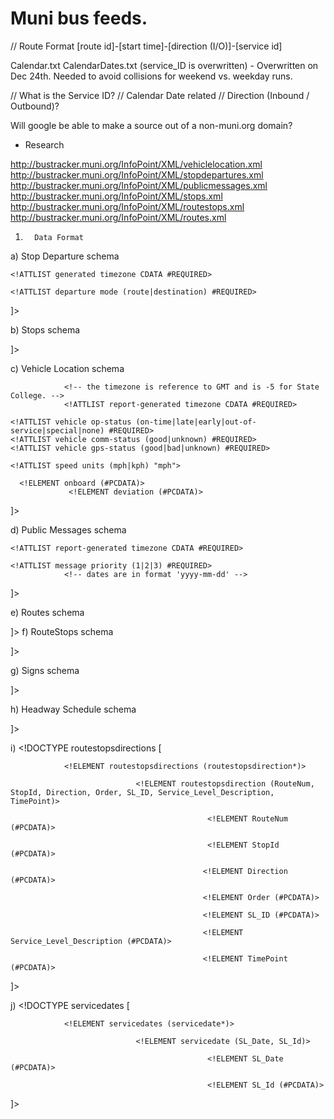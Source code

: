 # Muni bus feeds.

// Route Format
[route id]-[start time]-[direction (I/O)]-[service id]

Calendar.txt CalendarDates.txt (service_ID is overwritten) - Overwritten on Dec
24th.  Needed to avoid collisions for weekend vs. weekday runs.

// What is the Service ID?
// Calendar Date related
// Direction (Inbound / Outbound)?

Will google be able to make a source out of a non-muni.org domain?
- Research

http://bustracker.muni.org/InfoPoint/XML/vehiclelocation.xml
http://bustracker.muni.org/InfoPoint/XML/stopdepartures.xml
http://bustracker.muni.org/InfoPoint/XML/publicmessages.xml
http://bustracker.muni.org/InfoPoint/XML/stops.xml
http://bustracker.muni.org/InfoPoint/XML/routestops.xml
http://bustracker.muni.org/InfoPoint/XML/routes.xml


1)       Data Format

a)       Stop Departure schema
<?xml version="1.0"?>
<!DOCTYPE departures [
  <!ELEMENT departures (generated, stop*)>
  <!ELEMENT generated (#PCDATA)>
    <!ATTLIST generated timezone CDATA #REQUIRED>
  <!ELEMENT stop (id, name, departure*)>
  <!ELEMENT id (#PCDATA)>
  <!ELEMENT name (#PCDATA)>
  <!ELEMENT departure (edt, sdt, dev, internal_sign_description, internet_service_description, ivr_service_description, route)>
    <!ATTLIST departure mode (route|destination) #REQUIRED>
  <!ELEMENT edt (#PCDATA)>
  <!ELEMENT sdt (#PCDATA)>
  <!ELEMENT dev (#PCDATA)>
  <!ELEMENT internal_sign_description (#PCDATA)>
  <!ELEMENT internet_service_description (#PCDATA)>
  <!ELEMENT ivr_service_description (#PCDATA)>
  <!ELEMENT route (id, name, ivr_route_description)>
  <!ELEMENT ivr_route_description  (#PCDATA)>
  <!ELEMENT dir (#PCDATA)>

]>

b)       Stops schema
<?xml version="1.0"?>
<!DOCTYPE stops [
  <!ELEMENT stops (stop*)>
  <!ELEMENT stop (name, id, latitude, longitude)>
  <!ELEMENT name (#PCDATA)>
  <!ELEMENT id (#PCDATA)>
  <!ELEMENT latitude (#PCDATA)>
  <!ELEMENT longitude (#PCDATA)>

]>

c)       Vehicle Location schema
<?xml version="1.0"?>
<!DOCTYPE vehicle-locations [
  <!ELEMENT vehicle-locations (report-generated, vehicle*)>
  <!ELEMENT report-generated (#PCDATA)>
<!-- timezone is an integer between -12 and 12 inclusive. -->
                <!-- the timezone is reference to GMT and is -5 for State College. -->
                <!ATTLIST report-generated timezone CDATA #REQUIRED>
  <!ELEMENT vehicle (name, routeid, tripid, runid*, internal_sign_description, internet_sign_description, destination*, direction, laststop, latitude, longitude, speed, heading, onboard, deviation, driver_name)>
    <!ATTLIST vehicle op-status (on-time|late|early|out-of-service|special|none) #REQUIRED>
    <!ATTLIST vehicle comm-status (good|unknown) #REQUIRED>
    <!ATTLIST vehicle gps-status (good|bad|unknown) #REQUIRED>
  <!ELEMENT name (#PCDATA)>
  <!ELEMENT routeid (#PCDATA)>
  <!ELEMENT tripid (#PCDATA)>
  <!ELEMENT runid (#PCDATA)>
  <!ELEMENT internal_sign_description(#PCDATA)>
  <!ELEMENT internet_sign_description (#PCDATA)>
  <!ELEMENT direction (#PCDATA)> <!-- I, O, or L -->
  <!ELEMENT laststop (#PCDATA)>
  <!ELEMENT latitude (#PCDATA)>
  <!ELEMENT longitude (#PCDATA)>
  <!ELEMENT speed (#PCDATA)>
    <!ATTLIST speed units (mph|kph) "mph">
  <!ELEMENT heading (#PCDATA)>
      <!ELEMENT onboard (#PCDATA)>
                 <!ELEMENT deviation (#PCDATA)>
<!ELEMENT driver_name (#PCDATA)>

]>

d)       Public Messages schema
<?xml version="1.0"?>
<!DOCTYPE publicmessages [
  <!ELEMENT publicmessages (report-generated, message*)>
  <!ELEMENT report-generated (#PCDATA)>
<!--timezone is an integer between -12 and 12 inclusive.-->
<!-- the timezone is reference to GMT and is -5 for State College. -->
    <!ATTLIST report-generated timezone CDATA #REQUIRED>
  <!ELEMENT message (messagetext, startdate, enddate, starttime, endtime,signId)>
<!-- priority 1 = low, 2 = med, 3 = high -->
    <!ATTLIST message priority (1|2|3) #REQUIRED>
                <!-- dates are in format 'yyyy-mm-dd' -->
  <!ELEMENT messagetext (#PCDATA)>
  <!ELEMENT startdate (#PCDATA)>
  <!ELEMENT enddate (#PCDATA)>
<!-- times are in format 'hh:mm' -->
  <!ELEMENT starttime (#PCDATA)>
  <!ELEMENT endtime (#PCDATA)>
  <!ELEMENT signId (#PCDATA)>

]>

e)       Routes schema
<?xml version="1.0"?>
<!DOCTYPE routes [
  <!ELEMENT routes (route*)>
  <!ELEMENT route (route_number, short_name, long_name)>
  <!ELEMENT route_number (#PCDATA)>
  <!ELEMENT short_name (#PCDATA)>
  <!ELEMENT long_name (#PCDATA)>
]>
f)        RouteStops schema
<?xml version="1.0"?>
<!DOCTYPE routestops [
  <!ELEMENT routestops (routestop*)>
  <!ELEMENT routestop (route_number, stop_id, sort_order)>
  <!ELEMENT route_number (#PCDATA)>
  <!ELEMENT stop_id (#PCDATA)>
  <!ELEMENT sort_order (#PCDATA)>

]>

g)       Signs schema


<?xml version="1.0"?>
<!DOCTYPE signs [
  <!ELEMENT signs (sign*)>
  <!ELEMENT sign (signId, description)>
  <!ELEMENT signId(#PCDATA)>
  <!ELEMENT description(#PCDATA)>

]>

h)       Headway Schedule schema
<?xml version="1.0"?>
<!DOCTYPE headway_schedule [
  <!ELEMENT headway_schedule ( generated_timestamp, headway_schedule_results)>
  <!ELEMENT generated_timestamp(#PCDATA)>
  <!ELEMENT headway_schedule_results ( headway_trip*)>
  <!ELEMENT headway_trip (Trip_Id, Route_Id, Scheduled_Headway_Interval, Trip_Label, Start_Time, End_Time, internal_sign_description, internet_service_description, ivr_service_description, Headway_Interval )>
  <!ELEMENT Trip_Id(#PCDATA)>
  <!ELEMENT Route_Id(#PCDATA)>
  <!ELEMENT Scheduled_Headway_Interval(#PCDATA)>
  <!ELEMENT Trip_Label(#PCDATA)>
  <!ELEMENT Start_Time(#PCDATA)>
  <!ELEMENT End_Time(#PCDATA)>
  <!ELEMENT internal_sign_description(#PCDATA)>
  <!ELEMENT internet_service_description(#PCDATA)>
  <!ELEMENT ivr_service_description(#PCDATA)>
  <!ELEMENT Headway_Interval(#PCDATA)>

]>



i)          <!DOCTYPE routestopsdirections [

                <!ELEMENT routestopsdirections (routestopsdirection*)>

                                <!ELEMENT routestopsdirection (RouteNum, StopId, Direction, Order, SL_ID, Service_Level_Description, TimePoint)>

                                                <!ELEMENT RouteNum (#PCDATA)>

                                                <!ELEMENT StopId (#PCDATA)>

                                               <!ELEMENT Direction (#PCDATA)>

                                               <!ELEMENT Order (#PCDATA)>

                                               <!ELEMENT SL_ID (#PCDATA)>

                                               <!ELEMENT Service_Level_Description (#PCDATA)>

                                               <!ELEMENT TimePoint (#PCDATA)>

]>

j)        <!DOCTYPE servicedates [

                <!ELEMENT servicedates (servicedate*)>

                                <!ELEMENT servicedate (SL_Date, SL_Id)>

                                                <!ELEMENT SL_Date (#PCDATA)>

                                                <!ELEMENT SL_Id (#PCDATA)>

]>
